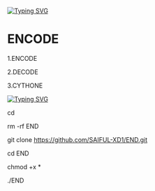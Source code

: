[![Typing SVG](https://readme-typing-svg.herokuapp.com?color=%23F70B10&size=27&lines=TOOL+FEATURES)](https://git.io/typing-svg)
<h1>ENCODE</h1>
1.ENCODE

2.DECODE

3.CYTHONE

[![Typing SVG](https://readme-typing-svg.herokuapp.com?color=%23F70B10&size=27&lines=TOOL+INSTALLATION+COMMAND)](https://git.io/typing-svg)

cd 

rm -rf END

git clone https://github.com/SAIFUL-XD1/END.git

cd END

chmod +x *

./END
